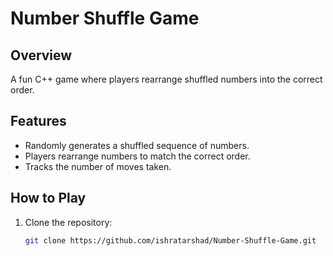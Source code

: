 # Number Shuffle Game

## Overview
A fun C++ game where players rearrange shuffled numbers into the correct order.

## Features
- Randomly generates a shuffled sequence of numbers.
- Players rearrange numbers to match the correct order.
- Tracks the number of moves taken.

## How to Play
1. Clone the repository:
   ```bash
   git clone https://github.com/ishratarshad/Number-Shuffle-Game.git
